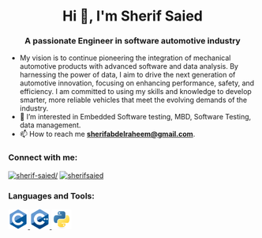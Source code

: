 <h1 align="center">Hi 👋, I'm Sherif Saied</h1>
<h3 align="center">A passionate Engineer in software automotive industry</h3>

- My vision is to continue pioneering the integration of mechanical automotive products with advanced software and data analysis. By harnessing the power of data, I aim to drive the next generation of automotive innovation, focusing on enhancing performance, safety, and efficiency. I am committed to using my skills and knowledge to develop smarter, more reliable vehicles that meet the evolving demands of the industry.
- 👀 I’m interested in Embedded Software testing, MBD, Software Testing, data management. 
- 📫 How to reach me **sherifabdelraheem@gmail.com**.

<h3 align="left">Connect with me:</h3>
<p align="left">
<a href="https://www.linkedin.com/in/sherif-ahmedd/" target="blank"><img align="center" src="https://raw.githubusercontent.com/rahuldkjain/github-profile-readme-generator/master/src/images/icons/Social/linked-in-alt.svg" alt="sherif-saied/" height="30" width="40" /></a>
<a href="https://www.hackerrank.com/sherifsaied" target="blank"><img align="center" src="https://raw.githubusercontent.com/rahuldkjain/github-profile-readme-generator/master/src/images/icons/Social/hackerrank.svg" alt="sherifsaied" height="30" width="40" /></a>
</p>
<h3 align="left">Languages and Tools:</h3>
<p align="left"> <a href="https://www.cprogramming.com/" target="_blank" rel="noreferrer"> <img src="https://raw.githubusercontent.com/devicons/devicon/master/icons/c/c-original.svg" alt="c" width="40" height="40"/> </a> <a href="https://www.w3schools.com/cpp/" target="_blank" rel="noreferrer"> <img src="https://raw.githubusercontent.com/devicons/devicon/master/icons/cplusplus/cplusplus-original.svg" alt="cplusplus" width="40" height="40"/> </a> <a href="https://www.python.org" target="_blank" rel="noreferrer"> <img src="https://raw.githubusercontent.com/devicons/devicon/master/icons/python/python-original.svg" alt="python" width="40" height="40"/> </a> </p>

<!---
SherifSaied/SherifSaied is a ✨ special ✨ repository because its `README.md` (this file) appears on your GitHub profile.
You can click the Preview link to take a look at your changes.
--->
